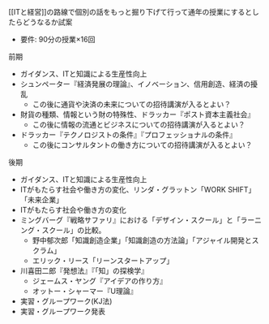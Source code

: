 
[[ITと経営]]の路線で個別の話をもっと掘り下げて行って通年の授業にするとしたらどうなるか試案
- 要件: 90分の授業×16回

前期
- ガイダンス、ITと知識による生産性向上
- シュンペーター『経済発展の理論』、イノベーション、信用創造、経済の擾乱
    - この後に通貨や決済の未来についての招待講演が入るとよい？
- 財貨の種類、情報という財の特殊性、ドラッカー『ポスト資本主義社会』
    - この後に情報の流通とビジネスについての招待講演が入るとよい？
- ドラッカー『テクノロジストの条件』『プロフェッショナルの条件』
    - この後にコンサルタントの働き方についての招待講演が入るとよい？

後期
- ガイダンス、ITと知識による生産性向上
- ITがもたらす社会や働き方の変化、リンダ・グラットン「WORK SHIFT」「未来企業」
- ITがもたらす社会や働き方の変化
- ミングバーグ『戦略サファリ』における「デザイン・スクール」と「ラーニング・スクール」の比較。
    - 野中郁次郎「知識創造企業」「知識創造の方法論」「アジャイル開発とスクラム」
    - エリック・リース「リーンスタートアップ」
- 川喜田二郎『発想法』『「知」の探検学』
    - ジェームス・ヤング『アイデアの作り方』
    - オットー・シャーマー『U理論』
- 実習・グループワーク(KJ法)
- 実習・グループワーク発表
